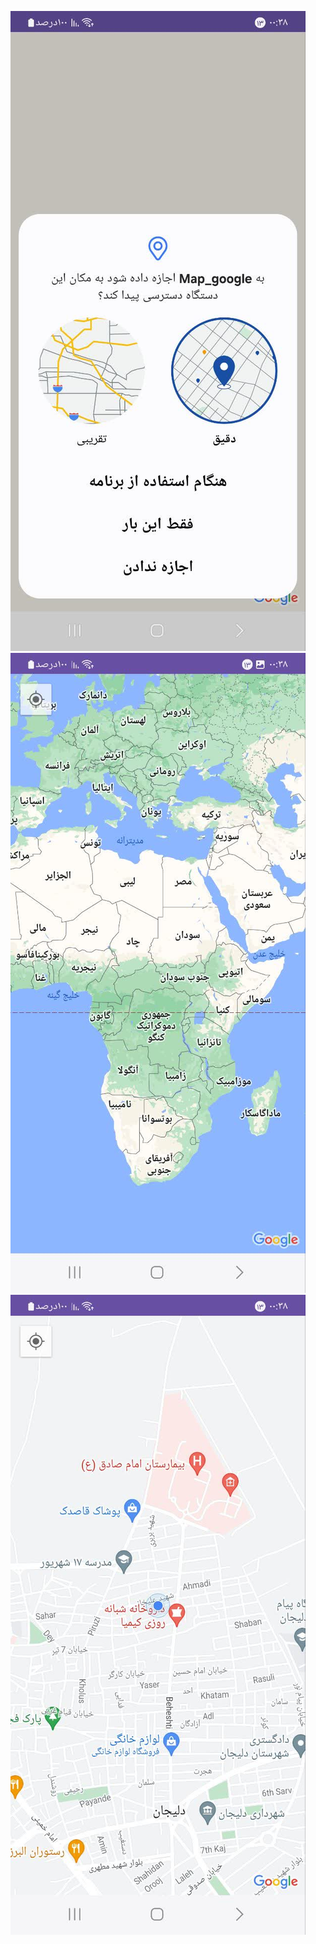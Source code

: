 ![Now in Android](1.jpg "Now in Android")
![Now in Android](2.jpg "Now in Android")
![Now in Android](3.jpg "Now in Android")
